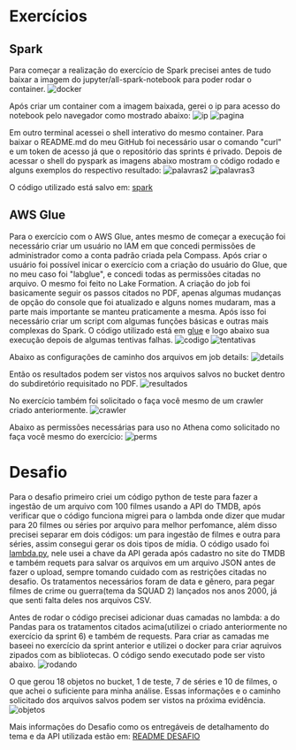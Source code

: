 # Exercícios

## Spark
Para começar a realização do exercício de Spark precisei antes de tudo baixar a imagem do jupyter/all-spark-notebook para poder rodar o container.
![docker](./exercicio_docker.png)

Após criar um container com a imagem baixada, gerei o ip para acesso do notebook pelo navegador como mostrado abaixo:
![ip](./ip_jupyter.png)
![pagina](./pagina_jupyter.png)

Em outro terminal acessei o shell interativo do mesmo container. Para baixar o README.md do meu GitHub foi necessário usar o comando "curl" e um token de acesso já que o repositório das sprints é privado. Depois de acessar o shell do pyspark as imagens abaixo mostram o código rodado e alguns exemplos do respectivo resultado:
![palavras2](./palavras2.png)
![palavras3](./palavras3.png)

O código utilizado está salvo em: [spark](../exercícios/spark.py)

## AWS Glue
Para o exercício com o AWS Glue, antes mesmo de começar a execução foi necessário criar um usuário no IAM em que concedi permissões de administrador como a conta padrão criada pela Compass. Após criar o usuário foi possível inicar o exercício com a criação do usuário do Glue, que no meu caso foi "labglue", e concedi todas as permissões citadas no arquivo. O mesmo foi feito no Lake Formation.
A criação do job foi basicamente seguir os passos citados no PDF, apenas algumas mudanças de opção do console que foi atualizado e alguns nomes mudaram, mas a parte mais importante se manteu praticamente a mesma.
Após isso foi necessário criar um script com algumas funções básicas e outras mais complexas do Spark. O código utilizado está em [glue](../exercícios/glue.py) e logo abaixo sua execução depois de algumas tentivas falhas.
![codigo](./cod_glue.png)
![tentativas](./tentativas.png)

Abaixo as configurações de caminho dos arquivos em job details:
![details](./job_details.png)

Então os resultados podem ser vistos nos arquivos salvos no bucket dentro do subdiretório requisitado no PDF.
![resultados](./glue_results.png)

No exercício também foi solicitado o faça você mesmo de um crawler criado anteriormente.
![crawler](./crawler.png)

Abaixo as permissões necessárias para uso no Athena como solicitado no faça você mesmo do exercício:
![perms](./perms.png)


# Desafio

Para o desafio primeiro criei um código python de teste para fazer a ingestão de um arquivo com 100 filmes usando a API do TMDB, após verificar que o código funciona migrei para o lambda onde dizer que mudar para 20 filmes ou séries por arquivo para melhor perfomance, além disso precisei separar em dois códigos: um para ingestão de filmes e outra para séries, assim consegui gerar os dois tipos de mídia. O código usado foi [lambda.py](../Desafio/lambda.py), nele usei a chave da API gerada após cadastro no site do TMDB e também requets para salvar os arquivos em um arquivo JSON antes de fazer o upload, sempre tomando cuidado com as restrições citadas no desafio.
Os tratamentos necessários foram de data e gênero, para pegar filmes de crime ou guerra(tema da SQUAD 2) lançados nos anos 2000, já que senti falta deles nos arquivos CSV.

Antes de rodar o código precisei adicionar duas camadas no lambda: a do Pandas para os tratamentos citados acima(utilizei o criado anteriormente no exercício da sprint 6) e também de requests. Para criar as camadas me baseei no exercício da sprint anterior e utilizei o docker para criar aqruivos zipados com as bibliotecas. O código sendo executado pode ser visto abaixo.
![rodando](./rodando.png)

O que gerou 18 objetos no bucket, 1 de teste, 7 de séries e 10 de filmes, o que achei o suficiente para minha análise. Essas informações e o caminho solicitado dos arquivos salvos podem ser vistos na próxima evidência.
![objetos](./objetos.png)

Mais informações do Desafio como os entregáveis de detalhamento do tema e da API utilizada estão em: [README DESAFIO](../Desafio/README.md)
